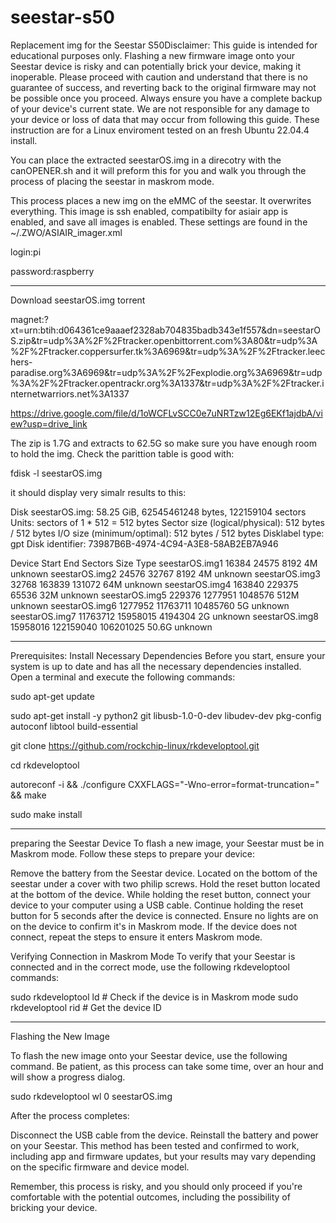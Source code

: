 # seestar-s50
Replacement img for the Seestar S50Disclaimer: This guide is intended for educational purposes only. Flashing a new firmware image onto your Seestar device is risky and can potentially brick your device, making it inoperable. Please proceed with caution and understand that there is no guarantee of success, and reverting back to the original firmware may not be possible once you proceed. Always ensure you have a complete backup of your device's current state. We are not responsible for any damage to your device or loss of data that may occur from following this guide. These instruction are for a Linux enviroment tested on an fresh Ubuntu 22.04.4 install.

You can place the extracted seestarOS.img in a direcotry with the canOPENER.sh and it will preform this for you and walk you through the process of placing the seestar in maskrom mode.

This process places a new img on the eMMC of the seestar. It overwrites everything. This image is ssh enabled, compatibilty for asiair app is enabled, and save all images is enabled. These settings are found in the ~/.ZWO/ASIAIR_imager.xml

login:pi 

password:raspberry

*****************************

Download seestarOS.img torrent

magnet:?xt=urn:btih:d064361ce9aaaef2328ab704835badb343e1f557&dn=seestarOS.zip&tr=udp%3A%2F%2Ftracker.openbittorrent.com%3A80&tr=udp%3A%2F%2Ftracker.coppersurfer.tk%3A6969&tr=udp%3A%2F%2Ftracker.leechers-paradise.org%3A6969&tr=udp%3A%2F%2Fexplodie.org%3A6969&tr=udp%3A%2F%2Ftracker.opentrackr.org%3A1337&tr=udp%3A%2F%2Ftracker.internetwarriors.net%3A1337

https://drive.google.com/file/d/1oWCFLvSCC0e7uNRTzw12Eg6EKf1ajdbA/view?usp=drive_link


The zip is 1.7G and extracts to 62.5G so make sure you have enough room to hold the img.  Check the parittion table is good with:

fdisk -l seestarOS.img

it should display very simalr results to this:

Disk seestarOS.img: 58.25 GiB, 62545461248 bytes, 122159104 sectors
Units: sectors of 1 * 512 = 512 bytes
Sector size (logical/physical): 512 bytes / 512 bytes
I/O size (minimum/optimal): 512 bytes / 512 bytes
Disklabel type: gpt
Disk identifier: 73987B6B-4974-4C94-A3E8-58AB2EB7A946

Device            Start       End   Sectors  Size Type
seestarOS.img1    16384     24575      8192    4M unknown
seestarOS.img2    24576     32767      8192    4M unknown
seestarOS.img3    32768    163839    131072   64M unknown
seestarOS.img4   163840    229375     65536   32M unknown
seestarOS.img5   229376   1277951   1048576  512M unknown
seestarOS.img6  1277952  11763711  10485760    5G unknown
seestarOS.img7 11763712  15958015   4194304    2G unknown
seestarOS.img8 15958016 122159040 106201025 50.6G unknown

*******************************************

Prerequisites: Install Necessary Dependencies
Before you start, ensure your system is up to date and has all the necessary dependencies installed. Open a terminal and execute the following commands:

sudo apt-get update

sudo apt-get install -y python2 git libusb-1.0-0-dev libudev-dev pkg-config autoconf libtool build-essential

git clone https://github.com/rockchip-linux/rkdeveloptool.git

cd rkdeveloptool

autoreconf -i && ./configure CXXFLAGS="-Wno-error=format-truncation=" && make

sudo make install

**************************************************

preparing the Seestar Device
To flash a new image, your Seestar must be in Maskrom mode. Follow these steps to prepare your device:

Remove the battery from the Seestar device. Located on the bottom of the seestar under a cover with two philip screws.
Hold the reset button located at the bottom of the device.
While holding the reset button, connect your device to your computer using a USB cable.
Continue holding the reset button for 5 seconds after the device is connected.
Ensure no lights are on on the device to confirm it's in Maskrom mode.
If the device does not connect, repeat the steps to ensure it enters Maskrom mode.

Verifying Connection in Maskrom Mode
To verify that your Seestar is connected and in the correct mode, use the following rkdeveloptool commands:

sudo rkdeveloptool ld  # Check if the device is in Maskrom mode
sudo rkdeveloptool rid # Get the device ID

*******************************************************

Flashing the New Image

To flash the new image onto your Seestar device, use the following command. Be patient, as this process can take some time, over an hour and will show a progress dialog.

sudo rkdeveloptool wl 0 seestarOS.img


After the process completes:

Disconnect the USB cable from the device.
Reinstall the battery and power on your Seestar.
This method has been tested and confirmed to work, including app and firmware updates, but your results may vary depending on the specific firmware and device model.

Remember, this process is risky, and you should only proceed if you're comfortable with the potential outcomes, including the possibility of bricking your device.

